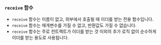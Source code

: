 ### `receive` 함수

- `receive` 함수는 이름이 없고, 외부에서 호출될 때 이더를 받는 전용 함수입니다.
- `receive` 함수는 매개변수를 가질 수 없고, 반환값도 가질 수 없습니다.
- `receive` 함수는 주로 컨트랙트가 이더를 받는 것 이외의 추가 로직 없이 순수하게 이더를 받는 용도로 사용됩니다.